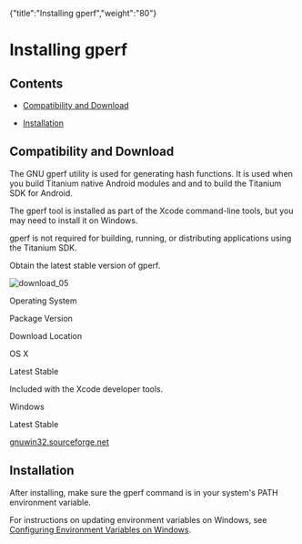 {"title":"Installing gperf","weight":"80"} 

# Installing gperf

## Contents

*   [Compatibility and Download](#CompatibilityandDownload)
    
*   [Installation](#Installation)
    

## Compatibility and Download

The GNU gperf utility is used for generating hash functions. It is used when you build Titanium native Android modules and and to build the Titanium SDK for Android.

The gperf tool is installed as part of the Xcode command-line tools, but you may need to install it on Windows.

gperf is not required for building, running, or distributing applications using the Titanium SDK.

Obtain the latest stable version of gperf.

![download_05](/Images/appc/download/attachments/29004836/download_05.png)

Operating System

Package Version

Download Location

OS X

Latest Stable

Included with the Xcode developer tools.

Windows

Latest Stable

[gnuwin32.sourceforge.net](http://gnuwin32.sourceforge.net/packages/gperf.htm)

## Installation

After installing, make sure the gperf command is in your system's PATH environment variable.

For instructions on updating environment variables on Windows, see [Configuring Environment Variables on Windows](/docs/appc/Titanium_SDK/Titanium_SDK_Getting_Started/Installation_and_Configuration/Software_Locations_and_Environment_Variables/#ConfiguringEnvironmentVariablesonWindows).